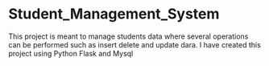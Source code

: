# Student_Management_System
This project is meant to manage students data where several operations can be performed such as insert delete and update dara. I have created this project using Python Flask and Mysql
